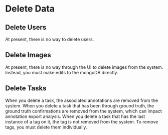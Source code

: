 # Delete Data


## Delete Users
At present, there is no way to delete users.

## Delete Images
At present, there is no way through the UI to delete images from the system. Instead, you must make edits to the mongoDB directly.

## Delete Tasks
When you delete a task, the associated annotations are removed from the system. When you delete a task that has been through ground truth, the ground truth confirmations are removed from the system, which can impact annotation export analysis. When you delete a task that has the last instance of a tag on it, the tag is not removed from the system. To remove tags, you must delete them individually.